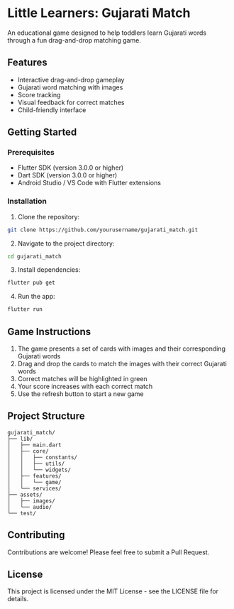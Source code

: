 # Little Learners: Gujarati Match

An educational game designed to help toddlers learn Gujarati words through a fun drag-and-drop matching game.

## Features

- Interactive drag-and-drop gameplay
- Gujarati word matching with images
- Score tracking
- Visual feedback for correct matches
- Child-friendly interface

## Getting Started

### Prerequisites

- Flutter SDK (version 3.0.0 or higher)
- Dart SDK (version 3.0.0 or higher)
- Android Studio / VS Code with Flutter extensions

### Installation

1. Clone the repository:
```bash
git clone https://github.com/yourusername/gujarati_match.git
```

2. Navigate to the project directory:
```bash
cd gujarati_match
```

3. Install dependencies:
```bash
flutter pub get
```

4. Run the app:
```bash
flutter run
```

## Game Instructions

1. The game presents a set of cards with images and their corresponding Gujarati words
2. Drag and drop the cards to match the images with their correct Gujarati words
3. Correct matches will be highlighted in green
4. Your score increases with each correct match
5. Use the refresh button to start a new game

## Project Structure

```
gujarati_match/
├── lib/
│   ├── main.dart
│   ├── core/
│   │   ├── constants/
│   │   ├── utils/
│   │   └── widgets/
│   ├── features/
│   │   └── game/
│   └── services/
├── assets/
│   ├── images/
│   └── audio/
└── test/
```

## Contributing

Contributions are welcome! Please feel free to submit a Pull Request.

## License

This project is licensed under the MIT License - see the LICENSE file for details. 